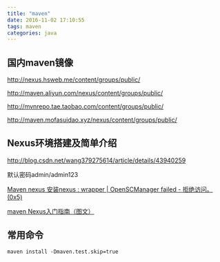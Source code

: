 ```yaml
---
title: "maven"
date: 2016-11-02 17:10:55
tags: maven
categories: java
---
```


## 国内maven镜像

http://nexus.hsweb.me/content/groups/public/

http://maven.aliyun.com/nexus/content/groups/public/

http://mvnrepo.tae.taobao.com/content/groups/public/

http://maven.mofasuidao.xyz/nexus/content/groups/public/


## Nexus环境搭建及简单介绍

http://blog.csdn.net/wang379275614/article/details/43940259

默认密码admin/admin123

[Maven nexus 安装nexus : wrapper | OpenSCManager failed - 拒绝访问。 (0x5)](http://blog.csdn.net/longxia1987/article/details/8902830)

[maven Nexus入门指南（图文）](http://aijezdm915.iteye.com/blog/1335025)

## 常用命令

```
maven install -Dmaven.test.skip=true
```
